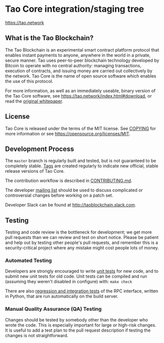 Tao Core integration/staging tree
=====================================

https://tao.network

What is the Tao Blockchain?
---------------------------

The Tao Blockchain is an experimental smart contract platform protocol that enables 
instant payments to anyone, anywhere in the world in a private, secure manner. 
Tao uses peer-to-peer blockchain technology developed by Bitcoin to operate
with no central authority: managing transactions, execution of contracts, and 
issuing money are carried out collectively by the network. Tao Core is the name of 
open source software which enables the use of this protocol.

For more information, as well as an immediately useable, binary version of
the Tao Core software, see https://tao.network/index.html#download, or read the
[original whitepaper](https://tao.network/Welcome%20to%20Tao%20v1.4.pdf).

License
-------

Tao Core is released under the terms of the MIT license. See [COPYING](COPYING) for more
information or see https://opensource.org/licenses/MIT.

Development Process
-------------------

The `master` branch is regularly built and tested, but is not guaranteed to be
completely stable. [Tags](https://github.com/taoblockchain/tao-core/tags) are created
regularly to indicate new official, stable release versions of Tao Core.

The contribution workflow is described in [CONTRIBUTING.md](CONTRIBUTING.md).

The developer [mailing list](https://lists.linuxfoundation.org/mailman/listinfo/bitcoin-dev)
should be used to discuss complicated or controversial changes before working
on a patch set.

Developer Slack can be found at http://taoblockchain.slack.com.

Testing
-------

Testing and code review is the bottleneck for development; we get more pull
requests than we can review and test on short notice. Please be patient and help out by testing
other people's pull requests, and remember this is a security-critical project where any mistake might cost people
lots of money.

### Automated Testing

Developers are strongly encouraged to write [unit tests](/doc/unit-tests.md) for new code, and to
submit new unit tests for old code. Unit tests can be compiled and run
(assuming they weren't disabled in configure) with: `make check`

There are also [regression and integration tests](/qa) of the RPC interface, written
in Python, that are run automatically on the build server.

### Manual Quality Assurance (QA) Testing

Changes should be tested by somebody other than the developer who wrote the
code. This is especially important for large or high-risk changes. It is useful
to add a test plan to the pull request description if testing the changes is
not straightforward.
